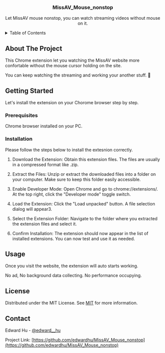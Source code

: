   <h3 align="center">MissAV_Mouse_nonstop</h3>

  <p align="center">
    Let MissAV mouse nonstop, you can watch streaming videos without mouse on it.
  </p>

<!-- TABLE OF CONTENTS -->

<details>
  <summary>Table of Contents</summary>
  <ol>
    <li>
      <a href="#about-the-project">About The Project</a>
    </li>
    <li>
      <a href="#getting-started">Getting Started</a>
      <ul>
        <li><a href="#prerequisites">Prerequisites</a></li>
        <li><a href="#installation">Installation</a></li>
      </ul>
    </li>
    <li><a href="#license">Usage</a></li>
    <li><a href="#license">License</a></li>
    <li><a href="#contact">Contact</a></li>
  </ol>
</details>


<!-- ABOUT THE PROJECT -->

## About The Project

This Chrome extension let you watching the MissAV website more confortable without the mouse cursor holding on the site.

You can keep watching the streaming and working your another stuff. 🙂



<!-- GETTING STARTED -->

## Getting Started

Let's install the extension on your Chorome browser step by step.

### Prerequisites

Chrome browser installed on your PC.

### Installation

Please follow the steps below to install the extesnion correctly.

1. Download the Extension: Obtain this extension files. The files are usually in a compressed format like .zip.
2. Extract the Files: Unzip or extract the downloaded files into a folder on your computer. Make sure to keep this folder easily accessible.

3. Enable Developer Mode: Open Chrome and go to chrome://extensions/. At the top right, click the "Developer mode" toggle switch.

4. Load the Extension: Click the "Load unpacked" button. A file selection dialog will appear3.

5. Select the Extension Folder: Navigate to the folder where you extracted the extension files and select it.

6. Confirm Installation: The extension should now appear in the list of installed extensions. You can now test and use it as needed.



<!-- USAGE EXAMPLES -->

## Usage

Once you visit the website, the extension will auto starts working.

No ad, No background data collecting. No performance occupying.



<!-- LICENSE -->

## License

Distributed under the MIT License. See [MIT](https://choosealicense.com/licenses/mit/) for more information.



<!-- CONTACT -->

## Contact

Edward Hu - [@edward__hu](https://x.com/@edward__hu)

Project Link: [https://github.com/edwardhu/MissAV_Mouse_nonstop](https://github.com/edwardhu/MissAV_Mouse_nonstop)
